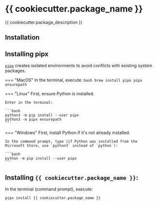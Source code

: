 # {{ cookiecutter.package_name }}

{{ cookiecutter.package_description }} 

## Installation

## Installing pipx
[`pipx`](https://pypa.github.io/pipx/) creates isolated environments to avoid conflicts with existing system packages.

=== "MacOS"
    In the terminal, execute:
    ```bash
    brew install pipx
    pipx ensurepath
    ```

=== "Linux"
    First, ensure Python is installed.

    Enter in the terminal:

    ```bash
    python3 -m pip install --user pipx
    python3 -m pipx ensurepath
    ```

=== "Windows"
    First, install Python if it's not already installed.

    In the command prompt, type (if Python was installed from the Microsoft Store, use `python3` instead of `python`):
    
    ```bash
    python -m pip install --user pipx
    ```

## Installing `{{ cookiecutter.package_name }}`:
In the terminal (command prompt), execute:

```bash
pipx install {{ cookiecutter.package_name }}
```